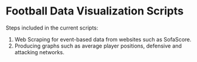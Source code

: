 # Football Data Visualization Scripts
Steps included in the current scripts:
1) Web Scraping for event-based data from websites such as SofaScore.
2) Producing graphs such as average player positions, defensive and attacking networks.
